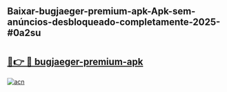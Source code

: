 ## Baixar-bugjaeger-premium-apk-Apk-sem-anúncios-desbloqueado-completamente-2025-#0a2su

# <h2><a href="https://ainizakaria.my?title=bugjaeger-premium-apk&ref=22M">🔗👉 🔴 bugjaeger-premium-apk</a></h2>

[![acn](https://github.com/user-attachments/assets/0f9c940e-d8b0-45ae-aac7-cd30a18b3e1c)](https://ainizakaria.my?title=bugjaeger-premium-apk&ref=22M)

